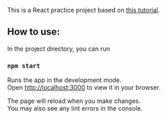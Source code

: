 This is a React practice project based on [this tutorial](https://www.youtube.com/watch?v=wYpCWwD1oz0).

## How to use:

In the project directory, you can run

### `npm start`

Runs the app in the development mode.\
Open [http://localhost:3000](http://localhost:3000) to view it in your browser.

The page will reload when you make changes.\
You may also see any lint errors in the console.
